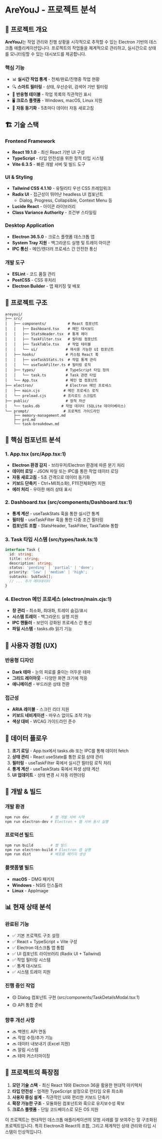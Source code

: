 # AreYouJ - 프로젝트 분석

## 🎯 프로젝트 개요

**AreYouJ**는 작업 관리와 진행 상황을 시각적으로 추적할 수 있는 Electron 기반의 데스크톱 애플리케이션입니다. 프로젝트의 작업들을 체계적으로 관리하고, 실시간으로 상태를 모니터링할 수 있는 대시보드를 제공합니다.

### 핵심 기능
- 📊 **실시간 작업 통계** - 전체/완료/진행중 작업 현황
- 🔍 **스마트 필터링** - 상태, 우선순위, 검색어 기반 필터링
- 📱 **반응형 테이블** - 작업 목록의 직관적인 표시
- 🖥️ **크로스 플랫폼** - Windows, macOS, Linux 지원
- 🔄 **자동 동기화** - 5초마다 데이터 자동 새로고침

## 🏗️ 기술 스택

### Frontend Framework
- **React 19.1.0** - 최신 React 기반 UI 구성
- **TypeScript** - 타입 안전성을 위한 정적 타입 시스템
- **Vite 6.3.5** - 빠른 개발 서버 및 빌드 도구

### UI & Styling
- **Tailwind CSS 4.1.10** - 유틸리티 우선 CSS 프레임워크
- **Radix UI** - 접근성이 뛰어난 headless UI 컴포넌트
  - Dialog, Progress, Collapsible, Context Menu 등
- **Lucide React** - 아이콘 라이브러리
- **Class Variance Authority** - 조건부 스타일링

### Desktop Application
- **Electron 36.5.0** - 크로스 플랫폼 데스크톱 앱
- **System Tray 지원** - 백그라운드 실행 및 트레이 아이콘
- **IPC 통신** - 메인/렌더러 프로세스 간 안전한 통신

### 개발 도구
- **ESLint** - 코드 품질 관리
- **PostCSS** - CSS 후처리
- **Electron Builder** - 앱 패키징 및 배포

## 📁 프로젝트 구조

```
areyouj/
├── src/
│   ├── components/          # React 컴포넌트
│   │   ├── Dashboard.tsx    # 메인 대시보드
│   │   ├── StatsHeader.tsx  # 통계 헤더
│   │   ├── TaskFilter.tsx   # 필터링 컴포넌트
│   │   ├── TaskTable.tsx    # 작업 테이블
│   │   └── ui/             # 재사용 가능한 UI 컴포넌트
│   ├── hooks/              # 커스텀 React 훅
│   │   ├── useTaskStats.ts  # 작업 통계 관리
│   │   └── useTaskFilter.ts # 필터링 로직
│   ├── types/              # TypeScript 타입 정의
│   │   └── task.ts         # Task 관련 타입
│   └── App.tsx             # 메인 앱 컴포넌트
├── electron/               # Electron 메인 프로세스
│   ├── main.cjs           # 메인 프로세스 로직
│   └── preload.cjs        # 프리로드 스크립트
├── public/                 # 정적 자산
│   └── tasks.db          # 작업 데이터 (SQLite 데이터베이스)
└── prompt/                # 프로젝트 가이드라인
    ├── memory-management.md
    ├── prd.md
    └── task-breakdown.md
```

## 🔧 핵심 컴포넌트 분석

### 1. App.tsx (src/App.tsx:1)
- **Electron 환경 감지** - 브라우저/Electron 환경에 따른 분기 처리
- **데이터 로딩** - JSON 파일 또는 IPC를 통한 작업 데이터 로딩
- **자동 새로고침** - 5초 간격으로 데이터 동기화
- **키보드 단축키** - Ctrl+M(최소화), F11(전체화면) 지원
- **에러 처리** - 우아한 에러 상태 표시

### 2. Dashboard.tsx (src/components/Dashboard.tsx:1)
- **통계 계산** - useTaskStats 훅을 통한 실시간 통계
- **필터링** - useTaskFilter 훅을 통한 다중 조건 필터링
- **컴포넌트 조합** - StatsHeader, TaskFilter, TaskTable 통합

### 3. Task 타입 시스템 (src/types/task.ts:1)
```typescript
interface Task {
  id: string;
  title: string;
  description: string;
  status: 'pending' | 'partial' | 'done';
  priority: 'low' | 'medium' | 'high';
  subtasks: SubTask[];
  // ... 추가 메타데이터
}
```

### 4. Electron 메인 프로세스 (electron/main.cjs:1)
- **창 관리** - 최소화, 최대화, 트레이 숨김/표시
- **시스템 트레이** - 백그라운드 실행 지원
- **IPC 핸들러** - 보안이 강화된 프로세스 간 통신
- **파일 시스템** - tasks.db 읽기 기능

## 🎨 사용자 경험 (UX)

### 반응형 디자인
- **Dark 테마** - 눈의 피로를 줄이는 어두운 테마
- **그리드 레이아웃** - 다양한 화면 크기에 적응
- **애니메이션** - 부드러운 상태 전환

### 접근성
- **ARIA 레이블** - 스크린 리더 지원
- **키보드 네비게이션** - 마우스 없이도 조작 가능
- **색상 대비** - WCAG 가이드라인 준수

## 🔄 데이터 플로우

1. **초기 로딩** - App.tsx에서 tasks.db 또는 IPC를 통해 데이터 fetch
2. **상태 관리** - React useState를 통한 로컬 상태 관리
3. **필터링** - useTaskFilter 훅에서 실시간 필터링 로직 처리
4. **통계 계산** - useTaskStats 훅에서 파생 상태 계산
5. **UI 업데이트** - 상태 변경 시 자동 리렌더링

## 🚀 개발 & 빌드

### 개발 환경
```bash
npm run dev          # 웹 개발 서버 시작
npm run electron-dev # Electron + 웹 서버 동시 실행
```

### 프로덕션 빌드
```bash
npm run build        # 웹 빌드
npm run electron-build # Electron 앱 실행
npm run dist         # 배포용 패키지 생성
```

### 플랫폼별 빌드
- **macOS** - DMG 패키지
- **Windows** - NSIS 인스톨러
- **Linux** - AppImage

## 📊 현재 상태 분석

### 완료된 기능
- ✅ 기본 프로젝트 구조 설정
- ✅ React + TypeScript + Vite 구성
- ✅ Electron 데스크톱 앱 통합
- ✅ UI 컴포넌트 라이브러리 (Radix UI + Tailwind)
- ✅ 작업 필터링 시스템
- ✅ 통계 대시보드
- ✅ 시스템 트레이 지원

### 진행 중인 작업
- 🟡 Dialog 컴포넌트 구현 (src/components/TaskDetailsModal.tsx:1)
- 🟡 API 통합 준비

### 향후 개선 사항
- 🔜 백엔드 API 연동
- 🔜 작업 수정/추가 기능
- 🔜 데이터 내보내기 (Excel 지원)
- 🔜 알림 시스템
- 🔜 테마 커스터마이징

## 🎯 프로젝트의 특장점

1. **모던 기술 스택** - 최신 React 19와 Electron 36을 활용한 현대적 아키텍처
2. **타입 안전성** - 엄격한 TypeScript 설정으로 런타임 오류 최소화
3. **사용자 중심 설계** - 직관적인 UI와 편리한 키보드 단축키
4. **확장 가능한 구조** - 모듈화된 컴포넌트와 훅으로 유지보수성 확보
5. **크로스 플랫폼** - 단일 코드베이스로 모든 OS 지원

이 프로젝트는 현대적인 데스크톱 애플리케이션의 모범 사례를 잘 보여주는 잘 구조화된 프로젝트입니다. 특히 Electron과 React의 조합, 그리고 체계적인 상태 관리와 타입 시스템이 인상적입니다.